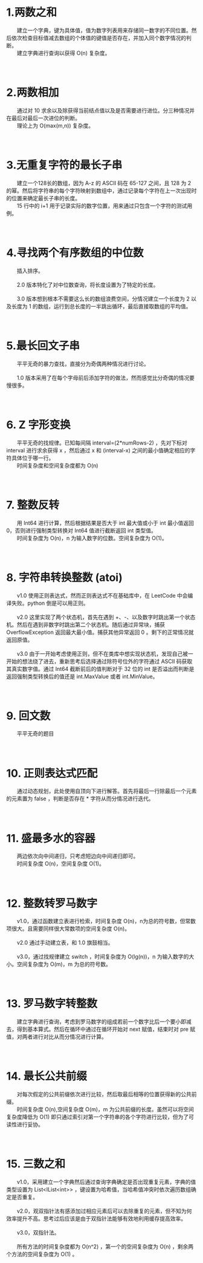 # 1.两数之和
&emsp;&emsp;建立一个字典，键为具体值，值为数字列表用来存储同一数字的不同位置。然后依次检查目标值减去数组的个体值的键值是否存在，并加入同个数字情况的判断。  
&emsp;&emsp;建立字典进行查询以获得 O(n) 复杂度。
<br/>
<br/>
<br/>

# 2.两数相加
&emsp;&emsp;通过对 10 求余以及除获得当前结点值以及是否需要进行进位。分三种情况并在最后对最后一次进位的判断。  
&emsp;&emsp;理论上为 O(max(m,n)) 复杂度。
<br/>
<br/>
<br/>

# 3.无重复字符的最长子串
&emsp;&emsp;建立一个128长的数组，因为 A-z 的 ASCII 码在 65-127 之间，且 128 为 2 的幂。然后将字符串的每个字符映射到数组中，通过记录每个字符在上一次出现时的位置来确定最长子串的长度。  
&emsp;&emsp;15 行中的 i+1 用于记录实际的数字位置，用来通过只包含一个字符的测试用例。
<br/>
<br/>
<br/>

# 4.寻找两个有序数组的中位数
&emsp;&emsp;插入排序。<br/><br/>
&emsp;&emsp;2.0 版本特化了对中位数查询，将长度设置为了特定的长度。<br/><br/>
&emsp;&emsp;3.0 版本想到根本不需要这么长的数组浪费空间，分情况建立一个长度为 2 以及长度为 1 的数组，运行到总长度的一半跳出循环，最后直接取数组的平均值。
<br/>
<br/>
<br/>

# 5.最长回文子串
&emsp;&emsp;平平无奇的暴力查找，直接分为奇偶两种情况进行讨论。<br/><br/>
&emsp;&emsp;1.0 版本采用了在每个字母前后添加字符的做法，然而感觉比分奇偶的情况要慢很多。  
<br/>
<br/>

# 6. Z 字形变换
&emsp;&emsp;平平无奇的找规律。已知每间隔 interval=(2\*numRows-2) ，先对下标对 interval 进行求余获得 x ，然后通过 x 和 (interval-x) 之间的最小值确定相应的字符具体位于哪一行。  
&emsp;&emsp;时间复杂度和空间复杂度都为 O(n)
<br/>
<br/>
<br/>

# 7. 整数反转
&emsp;&emsp;用 Int64 进行计算，然后根据结果是否大于 int 最大值或小于 int 最小值返回 0，否则进行强制类型转换对 Int64 值进行截断返回 int 类型值。  
&emsp;&emsp;时间复杂度为 O(n)，n 为输入数字的位数。空间复杂度为 O(1)。
<br/>
<br/>
<br/>

# 8. 字符串转换整数 (atoi)  
&emsp;&emsp;v1.0 使用正则表达式，然而正则表达式不在基础库中，在 LeetCode 中会编译失败。python 倒是可以用正则。<br/><br/>
&emsp;&emsp;v2.0 这里实现了两个状态机，首先在遇到 +、-、以及数字时跳出第一个状态机。然后在遇到非数字时跳出第二个状态机。随后通过异常块，捕获 OverflowException 返回最大最小值。捕获其他异常返回 0 。剩下的正常情况就返回原值。<br/><br/>
&emsp;&emsp;v3.0 由于一开始考虑使用正则，但不在类库中想实现状态机，发现自己被一开始的想法绕了进去，重新思考后选择通过除符号位外的字符通过 ASCII 码获取其真实数字值。通过 Int64 截断前后的值判断对于 32 位的 int 是否溢出而判断是返回强制类型转换后的值还是 int.MaxValue 或者 int.MinValue。
<br/>
<br/>
<br/>

# 9. 回文数
&emsp;&emsp;平平无奇的题目
<br/>
<br/>
<br/>

# 10. 正则表达式匹配
&emsp;&emsp;通过动态规划，此处使用自顶向下进行解答。首先将最后一行除最后一个元素的元素置为 false ，判断是否存在 * 字符从而分情况进行迭代。
<br/>
<br/>
<br/>

# 11. 盛最多水的容器
&emsp;&emsp;两边依次向中间递归，只考虑短边向中间递归即可。  
&emsp;&emsp;时间复杂度 O(n)，空间复杂度 O(1)。
<br/>
<br/>
<br/>

# 12. 整数转罗马数字
&emsp;&emsp;v1.0，通过函数建立表进行检索，时间复杂度 O(n)，n为总的符号数，但常数项很大。且需要同样很大常数项的空间复杂度 O(n)。<br/><br/>
&emsp;&emsp;v2.0 通过手动建立表，和 1.0 旗鼓相当。<br/><br/>
&emsp;&emsp;v3.0，通过找规律建立 switch ，时间复杂度为 O(lg(n))，n 为输入数字的大小。空间复杂度为 O(m)，m 为总的符号数。
<br/>
<br/>
<br/>

# 13. 罗马数字转整数
&emsp;&emsp;建立字典进行查询，考虑到罗马数字的组成若前一个数字比后一个要小即减去，得到基本算式。然后在循环中通过在循环开始对 next 赋值，结束时对 pre 赋值，对两者进行对比从而分情况进行计算。
<br/>
<br/>
<br/>

# 14. 最长公共前缀
&emsp;&emsp;对每次假定的公共前缀依次进行比较，然后取最后相等的位置获得新的公共前缀。<br/>
&emsp;&emsp;时间复杂度 O(n),空间复杂度 O(m)，m 为公共前缀的长度。虽然可以将空间复杂度降低为 O(1) 即只通过索引对第一个字符串的各个字符进行比较，但为了可读性进行妥协。
<br/>
<br/>
<br/>

# 15. 三数之和
&emsp;&emsp;v1.0，采用建立一个字典然后通过查询字典确定是否出现重复元素，字典的值类型设置为 List<IList\<int\>> ，键设置为哈希值，当哈希值冲突时依次遍历数组确定是否重复。<br/><br/>
&emsp;&emsp;v2.0，观双指针法有感添加过相应元素后可以去除重复的元素，但不知为何效率提升不高。思考过后应该是由于双指针法能够有效地利用缓存提高效率。<br/><br/>
&emsp;&emsp;v3.0，双指针法。<br/><br/>
&emsp;&emsp;所有方法的时间复杂度都为 O(n^2) ，第一个的空间复杂度为 O(n) ，剩余两个方法的空间复杂度为 O(1) 。<br/><br/>
<br/>
<br/>
<br/>
